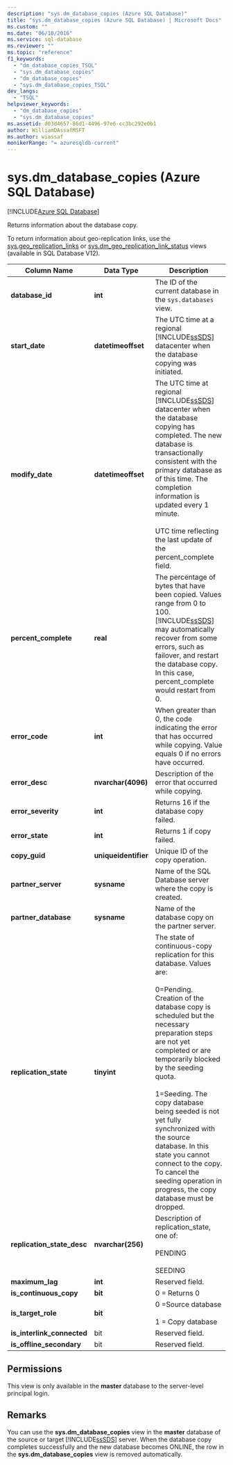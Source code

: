 ```yaml
---
description: "sys.dm_database_copies (Azure SQL Database)"
title: "sys.dm_database_copies (Azure SQL Database) | Microsoft Docs"
ms.custom: ""
ms.date: "06/10/2016"
ms.service: sql-database
ms.reviewer: ""
ms.topic: "reference"
f1_keywords: 
  - "dm_database_copies_TSQL"
  - "sys.dm_database_copies"
  - "dm_database_copies"
  - "sys.dm_database_copies_TSQL"
dev_langs: 
  - "TSQL"
helpviewer_keywords: 
  - "dm_database_copies"
  - "sys.dm_database_copies"
ms.assetid: d03d4657-86d1-4496-97e6-cc3bc292e0b1
author: WilliamDAssafMSFT
ms.author: wiassaf
monikerRange: "= azuresqldb-current"
---
```

# sys.dm_database_copies (Azure SQL Database)
[!INCLUDE[Azure SQL Database](../../includes/applies-to-version/asdb.md)]

  Returns information about the database copy.  
  
To return information about geo-replication links, use the [sys.geo_replication_links](../../relational-databases/system-dynamic-management-views/sys-geo-replication-links-azure-sql-database.md) or [sys.dm_geo_replication_link_status](../../relational-databases/system-dynamic-management-views/sys-dm-geo-replication-link-status-azure-sql-database.md) views (available in SQL Database V12).
  
  
|Column Name|Data Type|Description|  
|-----------------|---------------|-----------------|  
|**database_id**|**int**|The ID of the current database in the `sys.databases` view.|  
|**start_date**|**datetimeoffset**|The UTC time at a regional [!INCLUDE[ssSDS](../../includes/sssds-md.md)] datacenter when the database copying was initiated.|  
|**modify_date**|**datetimeoffset**|The UTC time at regional [!INCLUDE[ssSDS](../../includes/sssds-md.md)] datacenter when the database copying has completed. The new database is transactionally consistent with the primary database as of this time. The completion information is updated every 1 minute.<br /><br />UTC time reflecting the last update of the percent_complete field.|  
|**percent_complete**|**real**|The percentage of bytes that have been copied. Values range from 0 to 100. [!INCLUDE[ssSDS](../../includes/sssds-md.md)] may automatically recover from some errors, such as failover, and restart the database copy. In this case, percent_complete would restart from 0.|  
|**error_code**|**int**|When greater than 0, the code indicating the error that has occurred while copying. Value equals 0 if no errors have occurred.|  
|**error_desc**|**nvarchar(4096)**|Description of the error that occurred while copying.|  
|**error_severity**|**int**|Returns 16 if the database copy failed.|  
|**error_state**|**int**|Returns 1 if copy failed.|  
|**copy_guid**|**uniqueidentifier**|Unique ID of the copy operation.|  
|**partner_server**|**sysname**|Name of the SQL Database server where the copy is created.|  
|**partner_database**|**sysname**|Name of the database copy on the partner server.|  
|**replication_state**|**tinyint**|The state of continuous-copy replication for this database. Values are:<br /><br /> 0=Pending. Creation of the database copy is scheduled but the necessary preparation steps are not yet completed or are temporarily blocked by the seeding quota.<br /><br /> 1=Seeding. The copy database being seeded is not yet fully synchronized with the source database. In this state you cannot connect to the copy. To cancel the seeding operation in progress, the copy database must be dropped.|  
|**replication_state_desc**|**nvarchar(256)**|Description of replication_state, one of:<br /><br /> PENDING<br /><br /> SEEDING<br />|  
|**maximum_lag**|**int**|Reserved field.|  
|**is_continuous_copy**|**bit**|0 =  Returns 0|  
|**is_target_role**|**bit**|0 =Source database<br /><br /> 1 = Copy database|  
|**is_interlink_connected**|bit|Reserved field.|  
|**is_offline_secondary**|bit|Reserved field.|  
  
## Permissions  
 This view is only available in the **master** database to the server-level principal login.  
  
## Remarks  
 You can use the **sys.dm_database_copies** view in the **master** database of the source or target [!INCLUDE[ssSDS](../../includes/sssds-md.md)] server. When the database copy completes successfully and the new database becomes ONLINE, the row in the **sys.dm_database_copies** view is removed automatically.  
  
  
